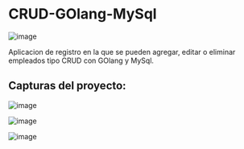 # CRUD-GOlang-MySql

![image](https://user-images.githubusercontent.com/78452543/218143447-299c3b96-e517-4f7d-8fe6-7c8686d05e84.png)

Aplicacion de registro en la que se pueden agregar, editar o eliminar empleados tipo CRUD con GOlang y MySql.

## Capturas del proyecto: 

![image](https://user-images.githubusercontent.com/78452543/227827502-70c1641a-760f-466f-b71c-6cb56cc80b75.png)

![image](https://user-images.githubusercontent.com/78452543/227827552-e0d1cc74-c1fe-4a20-9319-34e71e1fd7c2.png)

![image](https://user-images.githubusercontent.com/78452543/227827611-ff6b30b7-74c0-4325-9655-4f7d65d95b48.png)

